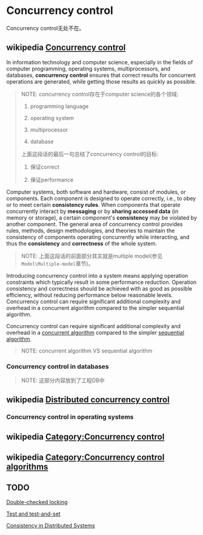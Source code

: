 # Concurrency control

Concurrency control无处不在。

## wikipedia [Concurrency control](https://en.wikipedia.org/wiki/Concurrency_control)

In information technology and computer science, especially in the fields of computer programming, operating systems, multiprocessors, and databases, **concurrency control** ensures that correct results for concurrent operations are generated, while getting those results as quickly as possible.

> NOTE: concurrency control存在于computer science的各个领域:
>
> 1) programming language
>
> 2) operating system
>
> 3) multiprocessor
>
> 4) database
>
> 上面这段话的最后一句总结了concurrency control的目标:
>
> 1) 保证correct
>
> 2) 保证performance



Computer systems, both software and hardware, consist of modules, or components. Each component is designed to operate correctly, i.e., to obey or to meet certain **consistency rules**. When components that operate concurrently interact by **messaging** or by **sharing accessed data** (in memory or storage), a certain component's **consistency** may be violated by another component. The general area of concurrency control provides rules, methods, design methodologies, and theories to maintain the consistency of components operating concurrently while interacting, and thus the **consistency** and **correctness** of the whole system. 

> NOTE: 上面这段话的前面部分其实就是multiple model(参见`Model\Multiple-model`章节)。

Introducing concurrency control into a system means applying operation constraints which typically result in some performance reduction. Operation consistency and correctness should be achieved with as good as possible efficiency, without reducing performance below reasonable levels. Concurrency control can require significant additional complexity and overhead in a concurrent algorithm compared to the simpler sequential algorithm.

Concurrency control can require significant additional complexity and overhead in a [concurrent algorithm](https://en.wikipedia.org/wiki/Concurrent_algorithm) compared to the simpler [sequential algorithm](https://en.wikipedia.org/wiki/Sequential_algorithm).

> NOTE: concurrent algorithm VS sequential algorithm

### Concurrency control in databases

> NOTE: 这部分内容放到了工程DB中

## wikipedia [Distributed concurrency control](https://en.wikipedia.org/wiki/Distributed_concurrency_control)



### Concurrency control in operating systems

## wikipedia [Category:Concurrency control](https://en.wikipedia.org/wiki/Category:Concurrency_control)



## wikipedia [Category:Concurrency control algorithms](https://en.wikipedia.org/wiki/Category:Concurrency_control_algorithms)





## TODO





[Double-checked locking](https://en.wikipedia.org/wiki/Double-checked_locking)

[Test and test-and-set](https://en.wikipedia.org/wiki/Test_and_test-and-set)

[Consistency in Distributed Systems](https://www.microsoft.com/en-us/research/wp-content/uploads/2016/06/printversion.pdf)

